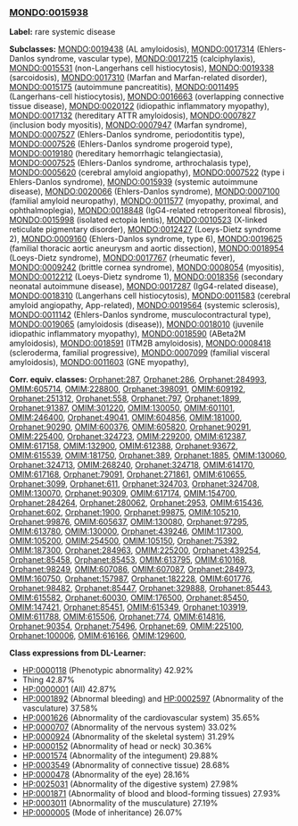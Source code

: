 
### [MONDO:0015938](http://purl.obolibrary.org/obo/MONDO_0015938)
**Label:** rare systemic disease

**Subclasses:** [MONDO:0019438](http://purl.obolibrary.org/obo/MONDO_0019438) (AL amyloidosis), [MONDO:0017314](http://purl.obolibrary.org/obo/MONDO_0017314) (Ehlers-Danlos syndrome, vascular type), [MONDO:0017215](http://purl.obolibrary.org/obo/MONDO_0017215) (calciphylaxis), [MONDO:0015531](http://purl.obolibrary.org/obo/MONDO_0015531) (non-Langerhans cell histiocytosis), [MONDO:0019338](http://purl.obolibrary.org/obo/MONDO_0019338) (sarcoidosis), [MONDO:0017310](http://purl.obolibrary.org/obo/MONDO_0017310) (Marfan and Marfan-related disorder), [MONDO:0015175](http://purl.obolibrary.org/obo/MONDO_0015175) (autoimmune pancreatitis), [MONDO:0011495](http://purl.obolibrary.org/obo/MONDO_0011495) (Langerhans-cell histiocytosis), [MONDO:0016663](http://purl.obolibrary.org/obo/MONDO_0016663) (overlapping connective tissue disease), [MONDO:0020122](http://purl.obolibrary.org/obo/MONDO_0020122) (idiopathic inflammatory myopathy), [MONDO:0017132](http://purl.obolibrary.org/obo/MONDO_0017132) (hereditary ATTR amyloidosis), [MONDO:0007827](http://purl.obolibrary.org/obo/MONDO_0007827) (inclusion body myositis), [MONDO:0007947](http://purl.obolibrary.org/obo/MONDO_0007947) (Marfan syndrome), [MONDO:0007527](http://purl.obolibrary.org/obo/MONDO_0007527) (Ehlers-Danlos syndrome, periodontitis type), [MONDO:0007526](http://purl.obolibrary.org/obo/MONDO_0007526) (Ehlers-Danlos syndrome progeroid type), [MONDO:0019180](http://purl.obolibrary.org/obo/MONDO_0019180) (hereditary hemorrhagic telangiectasia), [MONDO:0007525](http://purl.obolibrary.org/obo/MONDO_0007525) (Ehlers-Danlos syndrome, arthrochalasis type), [MONDO:0005620](http://purl.obolibrary.org/obo/MONDO_0005620) (cerebral amyloid angiopathy), [MONDO:0007522](http://purl.obolibrary.org/obo/MONDO_0007522) (type i Ehlers-Danlos syndrome), [MONDO:0015939](http://purl.obolibrary.org/obo/MONDO_0015939) (systemic autoimmune disease), [MONDO:0020066](http://purl.obolibrary.org/obo/MONDO_0020066) (Ehlers-Danlos syndrome), [MONDO:0007100](http://purl.obolibrary.org/obo/MONDO_0007100) (familial amyloid neuropathy), [MONDO:0011577](http://purl.obolibrary.org/obo/MONDO_0011577) (myopathy, proximal, and ophthalmoplegia), [MONDO:0018848](http://purl.obolibrary.org/obo/MONDO_0018848) (IgG4-related retroperitoneal fibrosis), [MONDO:0015998](http://purl.obolibrary.org/obo/MONDO_0015998) (isolated ectopia lentis), [MONDO:0010523](http://purl.obolibrary.org/obo/MONDO_0010523) (X-linked reticulate pigmentary disorder), [MONDO:0012427](http://purl.obolibrary.org/obo/MONDO_0012427) (Loeys-Dietz syndrome 2), [MONDO:0009160](http://purl.obolibrary.org/obo/MONDO_0009160) (Ehlers-Danlos syndrome, type 6), [MONDO:0019625](http://purl.obolibrary.org/obo/MONDO_0019625) (familial thoracic aortic aneurysm and aortic dissection), [MONDO:0018954](http://purl.obolibrary.org/obo/MONDO_0018954) (Loeys-Dietz syndrome), [MONDO:0017767](http://purl.obolibrary.org/obo/MONDO_0017767) (rheumatic fever), [MONDO:0009242](http://purl.obolibrary.org/obo/MONDO_0009242) (brittle cornea syndrome), [MONDO:0008054](http://purl.obolibrary.org/obo/MONDO_0008054) (myositis), [MONDO:0012212](http://purl.obolibrary.org/obo/MONDO_0012212) (Loeys-Dietz syndrome 1), [MONDO:0018356](http://purl.obolibrary.org/obo/MONDO_0018356) (secondary neonatal autoimmune disease), [MONDO:0017287](http://purl.obolibrary.org/obo/MONDO_0017287) (IgG4-related disease), [MONDO:0018310](http://purl.obolibrary.org/obo/MONDO_0018310) (Langerhans cell histiocytosis), [MONDO:0011583](http://purl.obolibrary.org/obo/MONDO_0011583) (cerebral amyloid angiopathy, App-related), [MONDO:0019564](http://purl.obolibrary.org/obo/MONDO_0019564) (systemic sclerosis), [MONDO:0011142](http://purl.obolibrary.org/obo/MONDO_0011142) (Ehlers-Danlos syndrome, musculocontractural type), [MONDO:0019065](http://purl.obolibrary.org/obo/MONDO_0019065) (amyloidosis (disease)), [MONDO:0018010](http://purl.obolibrary.org/obo/MONDO_0018010) (juvenile idiopathic inflammatory myopathy), [MONDO:0018590](http://purl.obolibrary.org/obo/MONDO_0018590) (ABeta2M amyloidosis), [MONDO:0018591](http://purl.obolibrary.org/obo/MONDO_0018591) (ITM2B amyloidosis), [MONDO:0008418](http://purl.obolibrary.org/obo/MONDO_0008418) (scleroderma, familial progressive), [MONDO:0007099](http://purl.obolibrary.org/obo/MONDO_0007099) (familial visceral amyloidosis), [MONDO:0011603](http://purl.obolibrary.org/obo/MONDO_0011603) (GNE myopathy), 

**Corr. equiv. classes:** [Orphanet:287](http://www.orpha.net/ORDO/Orphanet_287), [Orphanet:286](http://www.orpha.net/ORDO/Orphanet_286), [Orphanet:284993](http://www.orpha.net/ORDO/Orphanet_284993), [OMIM:605714](http://purl.obolibrary.org/obo/OMIM_605714), [OMIM:228800](http://purl.obolibrary.org/obo/OMIM_228800), [Orphanet:398091](http://www.orpha.net/ORDO/Orphanet_398091), [OMIM:609192](http://purl.obolibrary.org/obo/OMIM_609192), [Orphanet:251312](http://www.orpha.net/ORDO/Orphanet_251312), [Orphanet:558](http://www.orpha.net/ORDO/Orphanet_558), [Orphanet:797](http://www.orpha.net/ORDO/Orphanet_797), [Orphanet:1899](http://www.orpha.net/ORDO/Orphanet_1899), [Orphanet:91387](http://www.orpha.net/ORDO/Orphanet_91387), [OMIM:301220](http://purl.obolibrary.org/obo/OMIM_301220), [OMIM:130050](http://purl.obolibrary.org/obo/OMIM_130050), [OMIM:601101](http://purl.obolibrary.org/obo/OMIM_601101), [OMIM:246400](http://purl.obolibrary.org/obo/OMIM_246400), [Orphanet:49041](http://www.orpha.net/ORDO/Orphanet_49041), [OMIM:604856](http://purl.obolibrary.org/obo/OMIM_604856), [OMIM:181000](http://purl.obolibrary.org/obo/OMIM_181000), [Orphanet:90290](http://www.orpha.net/ORDO/Orphanet_90290), [OMIM:600376](http://purl.obolibrary.org/obo/OMIM_600376), [OMIM:605820](http://purl.obolibrary.org/obo/OMIM_605820), [Orphanet:90291](http://www.orpha.net/ORDO/Orphanet_90291), [OMIM:225400](http://purl.obolibrary.org/obo/OMIM_225400), [Orphanet:324723](http://www.orpha.net/ORDO/Orphanet_324723), [OMIM:229200](http://purl.obolibrary.org/obo/OMIM_229200), [OMIM:612387](http://purl.obolibrary.org/obo/OMIM_612387), [OMIM:617158](http://purl.obolibrary.org/obo/OMIM_617158), [OMIM:132900](http://purl.obolibrary.org/obo/OMIM_132900), [OMIM:612388](http://purl.obolibrary.org/obo/OMIM_612388), [Orphanet:93672](http://www.orpha.net/ORDO/Orphanet_93672), [OMIM:615539](http://purl.obolibrary.org/obo/OMIM_615539), [OMIM:181750](http://purl.obolibrary.org/obo/OMIM_181750), [Orphanet:389](http://www.orpha.net/ORDO/Orphanet_389), [Orphanet:1885](http://www.orpha.net/ORDO/Orphanet_1885), [OMIM:130060](http://purl.obolibrary.org/obo/OMIM_130060), [Orphanet:324713](http://www.orpha.net/ORDO/Orphanet_324713), [OMIM:268240](http://purl.obolibrary.org/obo/OMIM_268240), [Orphanet:324718](http://www.orpha.net/ORDO/Orphanet_324718), [OMIM:614170](http://purl.obolibrary.org/obo/OMIM_614170), [OMIM:617168](http://purl.obolibrary.org/obo/OMIM_617168), [Orphanet:79091](http://www.orpha.net/ORDO/Orphanet_79091), [Orphanet:271861](http://www.orpha.net/ORDO/Orphanet_271861), [OMIM:610655](http://purl.obolibrary.org/obo/OMIM_610655), [Orphanet:3099](http://www.orpha.net/ORDO/Orphanet_3099), [Orphanet:611](http://www.orpha.net/ORDO/Orphanet_611), [Orphanet:324703](http://www.orpha.net/ORDO/Orphanet_324703), [Orphanet:324708](http://www.orpha.net/ORDO/Orphanet_324708), [OMIM:130070](http://purl.obolibrary.org/obo/OMIM_130070), [Orphanet:90309](http://www.orpha.net/ORDO/Orphanet_90309), [OMIM:617174](http://purl.obolibrary.org/obo/OMIM_617174), [OMIM:154700](http://purl.obolibrary.org/obo/OMIM_154700), [Orphanet:284264](http://www.orpha.net/ORDO/Orphanet_284264), [Orphanet:280062](http://www.orpha.net/ORDO/Orphanet_280062), [Orphanet:2953](http://www.orpha.net/ORDO/Orphanet_2953), [OMIM:615436](http://purl.obolibrary.org/obo/OMIM_615436), [Orphanet:602](http://www.orpha.net/ORDO/Orphanet_602), [Orphanet:1900](http://www.orpha.net/ORDO/Orphanet_1900), [Orphanet:99875](http://www.orpha.net/ORDO/Orphanet_99875), [OMIM:105210](http://purl.obolibrary.org/obo/OMIM_105210), [Orphanet:99876](http://www.orpha.net/ORDO/Orphanet_99876), [OMIM:605637](http://purl.obolibrary.org/obo/OMIM_605637), [OMIM:130080](http://purl.obolibrary.org/obo/OMIM_130080), [Orphanet:97295](http://www.orpha.net/ORDO/Orphanet_97295), [OMIM:613780](http://purl.obolibrary.org/obo/OMIM_613780), [OMIM:130000](http://purl.obolibrary.org/obo/OMIM_130000), [Orphanet:439246](http://www.orpha.net/ORDO/Orphanet_439246), [OMIM:117300](http://purl.obolibrary.org/obo/OMIM_117300), [OMIM:105200](http://purl.obolibrary.org/obo/OMIM_105200), [OMIM:254500](http://purl.obolibrary.org/obo/OMIM_254500), [OMIM:105150](http://purl.obolibrary.org/obo/OMIM_105150), [Orphanet:75392](http://www.orpha.net/ORDO/Orphanet_75392), [OMIM:187300](http://purl.obolibrary.org/obo/OMIM_187300), [Orphanet:284963](http://www.orpha.net/ORDO/Orphanet_284963), [OMIM:225200](http://purl.obolibrary.org/obo/OMIM_225200), [Orphanet:439254](http://www.orpha.net/ORDO/Orphanet_439254), [Orphanet:85458](http://www.orpha.net/ORDO/Orphanet_85458), [Orphanet:85453](http://www.orpha.net/ORDO/Orphanet_85453), [OMIM:613795](http://purl.obolibrary.org/obo/OMIM_613795), [OMIM:610168](http://purl.obolibrary.org/obo/OMIM_610168), [Orphanet:98249](http://www.orpha.net/ORDO/Orphanet_98249), [OMIM:607086](http://purl.obolibrary.org/obo/OMIM_607086), [OMIM:607087](http://purl.obolibrary.org/obo/OMIM_607087), [Orphanet:284973](http://www.orpha.net/ORDO/Orphanet_284973), [OMIM:160750](http://purl.obolibrary.org/obo/OMIM_160750), [Orphanet:157987](http://www.orpha.net/ORDO/Orphanet_157987), [Orphanet:182228](http://www.orpha.net/ORDO/Orphanet_182228), [OMIM:601776](http://purl.obolibrary.org/obo/OMIM_601776), [Orphanet:98482](http://www.orpha.net/ORDO/Orphanet_98482), [Orphanet:85447](http://www.orpha.net/ORDO/Orphanet_85447), [Orphanet:329888](http://www.orpha.net/ORDO/Orphanet_329888), [Orphanet:85443](http://www.orpha.net/ORDO/Orphanet_85443), [OMIM:615582](http://purl.obolibrary.org/obo/OMIM_615582), [Orphanet:60030](http://www.orpha.net/ORDO/Orphanet_60030), [OMIM:176500](http://purl.obolibrary.org/obo/OMIM_176500), [Orphanet:85450](http://www.orpha.net/ORDO/Orphanet_85450), [OMIM:147421](http://purl.obolibrary.org/obo/OMIM_147421), [Orphanet:85451](http://www.orpha.net/ORDO/Orphanet_85451), [OMIM:615349](http://purl.obolibrary.org/obo/OMIM_615349), [Orphanet:103919](http://www.orpha.net/ORDO/Orphanet_103919), [OMIM:611788](http://purl.obolibrary.org/obo/OMIM_611788), [OMIM:615506](http://purl.obolibrary.org/obo/OMIM_615506), [Orphanet:774](http://www.orpha.net/ORDO/Orphanet_774), [OMIM:614816](http://purl.obolibrary.org/obo/OMIM_614816), [Orphanet:90354](http://www.orpha.net/ORDO/Orphanet_90354), [Orphanet:75496](http://www.orpha.net/ORDO/Orphanet_75496), [Orphanet:69](http://www.orpha.net/ORDO/Orphanet_69), [OMIM:225100](http://purl.obolibrary.org/obo/OMIM_225100), [Orphanet:100006](http://www.orpha.net/ORDO/Orphanet_100006), [OMIM:616166](http://purl.obolibrary.org/obo/OMIM_616166), [OMIM:129600](http://purl.obolibrary.org/obo/OMIM_129600), 

**Class expressions from DL-Learner:**

- [HP:0000118](http://purl.obolibrary.org/obo/HP_0000118) (Phenotypic abnormality) 42.92%
- Thing 42.87%
- [HP:0000001](http://purl.obolibrary.org/obo/HP_0000001) (All) 42.87%
- [HP:0001892](http://purl.obolibrary.org/obo/HP_0001892) (Abnormal bleeding) and [HP:0002597](http://purl.obolibrary.org/obo/HP_0002597) (Abnormality of the vasculature) 37.58%
- [HP:0001626](http://purl.obolibrary.org/obo/HP_0001626) (Abnormality of the cardiovascular system) 35.65%
- [HP:0000707](http://purl.obolibrary.org/obo/HP_0000707) (Abnormality of the nervous system) 33.02%
- [HP:0000924](http://purl.obolibrary.org/obo/HP_0000924) (Abnormality of the skeletal system) 31.29%
- [HP:0000152](http://purl.obolibrary.org/obo/HP_0000152) (Abnormality of head or neck) 30.36%
- [HP:0001574](http://purl.obolibrary.org/obo/HP_0001574) (Abnormality of the integument) 29.88%
- [HP:0003549](http://purl.obolibrary.org/obo/HP_0003549) (Abnormality of connective tissue) 28.68%
- [HP:0000478](http://purl.obolibrary.org/obo/HP_0000478) (Abnormality of the eye) 28.16%
- [HP:0025031](http://purl.obolibrary.org/obo/HP_0025031) (Abnormality of the digestive system) 27.98%
- [HP:0001871](http://purl.obolibrary.org/obo/HP_0001871) (Abnormality of blood and blood-forming tissues) 27.93%
- [HP:0003011](http://purl.obolibrary.org/obo/HP_0003011) (Abnormality of the musculature) 27.19%
- [HP:0000005](http://purl.obolibrary.org/obo/HP_0000005) (Mode of inheritance) 26.07%


